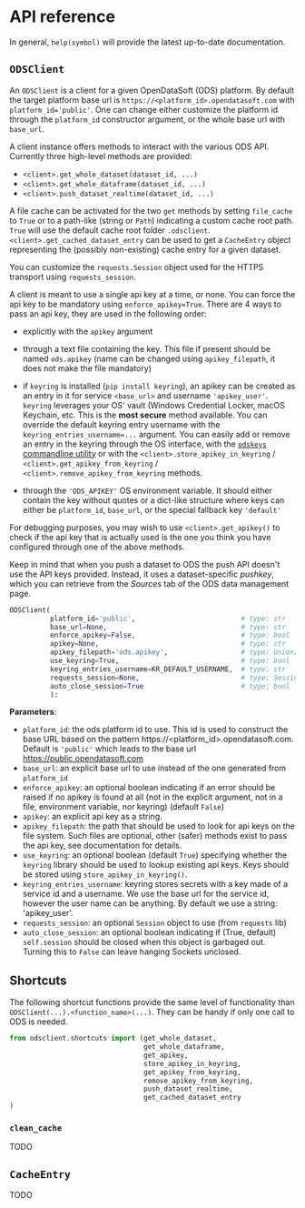 # API reference

In general, `help(symbol)` will provide the latest up-to-date documentation.

## `ODSClient`

An `ODSClient` is a client for a given OpenDataSoft (ODS) platform. By default the target platform base url is
`https://<platform_id>.opendatasoft.com` with `platform_id='public'`. One can change either customize the platform
id through the `platform_id` constructor argument, or the whole base url with `base_url`.

A client instance offers methods to interact with the various ODS API. Currently three high-level methods are provided:
 * `<client>.get_whole_dataset(dataset_id, ...)`
 * `<client>.get_whole_dataframe(dataset_id, ...)`
 * `<client>.push_dataset_realtime(dataset_id, ...)`

A file cache can be activated for the two `get` methods by setting `file_cache` to `True` or to a path-like (string or `Path`) indicating a custom cache root path. `True` will use the default cache root folder `.odsclient`. `<client>.get_cached_dataset_entry` can be used to get a `CacheEntry` object representing the (possibly non-existing) cache entry for a given dataset.

You can customize the `requests.Session` object used for the HTTPS transport using `requests_session`.

A client is meant to use a single api key at a time, or none. You can force the api key to be mandatory using
`enforce_apikey=True`. There are 4 ways to pass an api key, they are used in the following order:

 - explicitly with the `apikey` argument

 - through a text file containing the key. This file if present should be named `ods.apikey` (name can be changed
   using `apikey_filepath`, it does not make the file mandatory)

 - if `keyring` is installed (`pip install keyring`), an apikey can be created as an entry in it for service
   `<base_url>` and username `'apikey_user'`. `keyring` leverages your OS' vault (Windows Credential Locker,
   macOS Keychain, etc. This is the **most secure** method available. You can override the default keyring entry
   username with the `keyring_entries_username=...` argument. You can easily add or remove an entry in the keyring
   through the OS interface, with the [`odskeys` commandline utility](odskey.md) or with the
   `<client>.store_apikey_in_keyring` / `<client>.get_apikey_from_keyring` / `<client>.remove_apikey_from_keyring`
   methods.

 - through the `'ODS_APIKEY'` OS environment variable. It should either contain the key without quotes or a
   dict-like structure where keys can either be `platform_id`, `base_url`, or the special fallback key `'default'`

For debugging purposes, you may wish to use `<client>.get_apikey()` to check if the api key that is actually used 
is the one you think you have configured through one of the above methods.

Keep in mind that when you push a dataset to ODS the push API doesn't use the API keys provided. Instead, it uses a dataset-specific
_pushkey_, which you can retrieve from the _Sources_ tab of the ODS data management page.

```python
ODSClient(
          platform_id='public',                          # type: str
          base_url=None,                                 # type: str
          enforce_apikey=False,                          # type: bool
          apikey=None,                                   # type: str
          apikey_filepath='ods.apikey',                  # type: Union[str, Path]
          use_keyring=True,                              # type: bool
          keyring_entries_username=KR_DEFAULT_USERNAME,  # type: str
          requests_session=None,                         # type: Session
          auto_close_session=True                        # type: bool
          ):
```

**Parameters**:

 * `platform_id`: the ods platform id to use. This id is used to construct the base URL based on the pattern
    https://<platform_id>.opendatasoft.com. Default is `'public'` which leads to the base url
    https://public.opendatasoft.com
 * `base_url`: an explicit base url to use instead of the one generated from `platform_id`
 * `enforce_apikey`: an optional boolean indicating if an error should be raised if no apikey is found at all
    (not in the explicit argument, not in a file, environment variable, nor keyring) (default `False`)
 * `apikey`: an explicit api key as a string.
 * `apikey_filepath`: the path that should be used to look for api keys on the file system. Such files are
    optional, other (safer) methods exist to pass the api key, see documentation for details.
 * `use_keyring`: an optional boolean (default `True`) specifying whether the `keyring` library should be
    used to lookup existing api keys. Keys should be stored using `store_apikey_in_keyring()`.
 * `keyring_entries_username`: keyring stores secrets with a key made of a service id and a username. We use
    the base url for the service id, however the user name can be anything. By default we use a string:
    'apikey_user'.
 * `requests_session`: an optional `Session` object to use (from `requests` lib)
 * `auto_close_session`: an optional boolean indicating if (True, default) `self.session` should be closed when this object is garbaged out. Turning this to `False` can leave hanging Sockets unclosed.

## Shortcuts

The following shortcut functions provide the same level of functionality than `ODSClient(...).<function_name>(...)`. They can be handy if only one call to ODS is needed.

```python
from odsclient.shortcuts import (get_whole_dataset, 
                                 get_whole_dataframe, 
                                 get_apikey,
                                 store_apikey_in_keyring,
                                 get_apikey_from_keyring, 
                                 remove_apikey_from_keyring,
                                 push_dataset_realtime,
                                 get_cached_dataset_entry
)
```

### `clean_cache`

TODO

## `CacheEntry`

TODO
